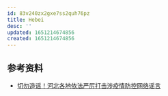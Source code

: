 ```yaml
---
id: 83v240zx2gxe7ss2quh76pz
title: Hebei
desc: ''
updated: 1651214674856
created: 1651214674856
---
```


## 参考资料

- [切勿造谣！河北各地依法严厉打击涉疫情防控网络谣言](https://www.12377.cn/wxxx/2022/345cae89_web.html)